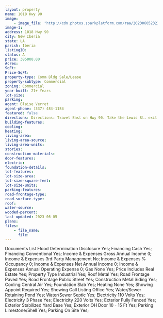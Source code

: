 ```yaml
---
layout: property
name: 1018 Hwy 90  
image:
    - image_file: "http://cdn.photos.sparkplatform.com/raa/20230605232152565460000000.jpg"
image-1:
address: 1018 Hwy 90 
city: New Iberia
state: LA
parish: Iberia
listingID: 
status: A
price: 385000.00
Acres: 
SqFt: 
Price-SqFt: 
property-type: Comm Bldg Sale/Lease
property-subtype: Commercial
zoning: Commercial
year-built: 21+ Years
lot-size: 
parking: 
agent: Blaise Verret
agent-phone: (337) 484-1184
featured: false
directions: Directions: Travel East on Hwy 90. Take the Lewis St. exit. At the light turn RT onto Lewis St then RT on Frontage Rd. Industrial complex is located on Fairchild Drive as well as property located at 1018 Hwy 90 E
building-features: 
cooling: 
heating: 
living-area: 
living-area-source: 
living-area-units: 
stories: 
construction-materials: 
door-features: 
electric: 
foundation-details: 
lot-features: 
lot-size-area: 
lot-size-square-feet: 
lot-size-units: 
parking-features: 
road-frontage-type: 
road-surface-type: 
roof: 
water-source: 
wooded-percent: 
last-updated: 2023-06-05
plans: 
files:
    - file_name:
      file:
---
```

Documents List	Flood Determination Disclosure	Yes;
Financing	Cash	Yes;
Financing	Conventional	Yes;
Income & Expenses	Gross Annual Income	0;
Income & Expenses	3rd Party Management	No;
Income & Expenses	% Occupancy	0;
Income & Expenses	Net Annual Income	0;
Income & Expenses	Annual Operating Expense	0;
Gas	None	Yes;
Price Includes	Real Estate	Yes;
Property Type	Industrial	Yes;
Roof	Metal	Yes;
Road Frontage	Paved	Yes;
Road Frontage	Public Street	Yes;
Construction	Metal Siding	Yes;
Cooling	Central Air	Yes;
Foundation	Slab	Yes;
Heating	None	Yes;
Showing	Appoint Required	Yes;
Showing	Call Listing Office	Yes;
Water/Sewer	Retaining Pond	Yes;
Water/Sewer	Septic	Yes;
Electricity	110 Volts	Yes;
Electricity	3 Phase	Yes;
Electricity	220 Volts	Yes;
Exterior	Fully Fenced	Yes;
Exterior	Stabilized Yard Base	Yes;
Exterior	OH Door 10 - 15 Ft	Yes;
Parking	Limestone/Shell	Yes;
Parking	On Site	Yes;

